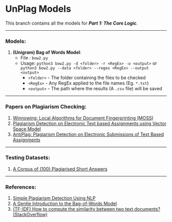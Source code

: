 # UnPlag Models

This branch contains all the models for ***Part 1: The Core Logic***.  
     
 ---  
   
 ### Models:
1. **(Unigram) Bag of Words Model**:
   - File : `bow2.py`
   - Usage: `python3 bow2.py -d <folder> -r <RegEx> -o <output>` or `python3 bow2.py --data <folder> --regex <RegEx> --output <output>`
      - `<folder>` - The folder containing the files to be checked
      - `<RegEx>` - Any RegEx applied to the file names (Eg. `*.txt`)
      - `<output>` - The path where the results (A `.csv` file) will be saved
      
---
   
<!-- ### Bonus:  
1. Language specific checking: Countering false positives by taking care of language specific features, syntax and stub code  -->
    
### Papers on Plagiarism Checking:  
1. [Winnowing: Local Algorithms for Document Fingerprinting
 (MOSS)](http://theory.stanford.edu/~aiken/publications/papers/sigmod03.pdf)
2. [Plagiarism Detection on Electronic Text based
Assignments using Vector Space Model](https://arxiv.org/ftp/arxiv/papers/1412/1412.7782.pdf)
3. [AntiPlag: Plagiarism Detection on Electronic
Submissions of Text Based Assignments](https://arxiv.org/ftp/arxiv/papers/1403/1403.1310.pdf)
     
---
     
### Testing Datasets:  
1. [A Corpus of (100) Plagiarised Short Answers](https://ir.shef.ac.uk/cloughie/resources/plagiarism_corpus.html)
   
---
   
### References:  
1. [Simple Plagiarism Detection Using NLP](https://medium.com/@heerambavi/simple-plagiarism-detection-using-nlp-1ee60c4f1d48)
2. [A Gentle Introduction to the Bag-of-Words Model](https://machinelearningmastery.com/gentle-introduction-bag-words-model/)
3. [(TF-IDF) How to compute the similarity between two text documents?
 (StackOverflow)](https://stackoverflow.com/questions/8897593/how-to-compute-the-similarity-between-two-text-documents)

